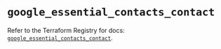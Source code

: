 # `google_essential_contacts_contact`

Refer to the Terraform Registry for docs: [`google_essential_contacts_contact`](https://registry.terraform.io/providers/hashicorp/google/6.50.0/docs/resources/essential_contacts_contact).
